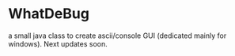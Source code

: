# WhatDeBug
a small java class to create ascii/console GUI (dedicated mainly for windows).
Next updates soon.
